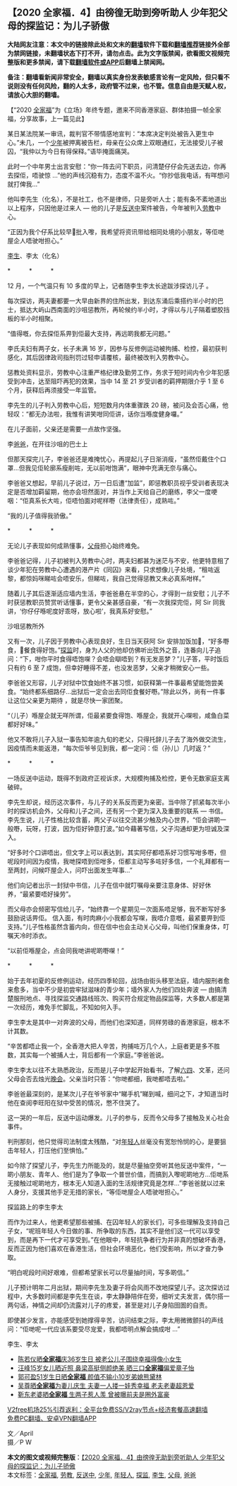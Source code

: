  <h2>【2020 全家福．4】由徬徨无助到旁听助人 少年犯父母的探监记：为儿子骄傲</h2> <p class="notice"><b>大陆网友注意：本文中的链接除此处和文末的<a href="https://github.com/bannedbook/fanqiang" >翻墙</a>软件下载和<a href="https://github.com/killgcd/justmysocks/blob/master/README.md">翻墙推荐</a>链接外全部为禁网链接，未翻墙状态下打不开，请勿点击。此为文字版禁闻，欲看图文视频完整版和更多禁闻，请下载<a href="https://github.com/bannedbook/fanqiang">翻墙软件或APP</a>后翻墙上禁闻网。</p><p>备注：翻墙看新闻非常安全，翻墙以真实身份发表敏感言论有一定风险，但只看不说则没有任何风险，翻的人太多，政府管不过来，也不管。信息自由是天赋人权，请放心大胆的翻墙。</b></p>  <div class="entry">  <p>【“2020 <a href="https://www.bannedbook.org/bnews/tag/%E5%85%A8%E5%AE%B6%E7%A6%8F/" class="st_tag internal_tag" rel="tag" title="标签 全家福 下的日志">全家福</a>”为《立场》年终专题，邀来不同香港家庭、群体拍摄一帧全家福，分享故事，上一篇见此】</p> <p>某日某法院某一审讯，裁判官不带情感地宣判：“本席决定判处被告入更生中心。”未几，一个<a href="https://www.bannedbook.org/bnews/tag/%E5%B0%91%E5%B9%B4/" class="st_tag internal_tag" rel="tag" title="标签 少年 下的日志">少年</a>被押离被告栏，母亲在公众席上双眼通红，无法接受儿子被囚，“我仲以为今日有得保释。”语毕掩面痛哭。</p> <p>此时一个中年男士出言安慰：“你一阵去问下职员，问清楚仔仔会先送去边，你再去探佢，唔驶惊 …”他的声线沉稳有力，态度不温不火。“你抄低我电话，有咩想问就打俾我…”</p> <p>他叫李先生（化名），不是社工，也不是律师，只是旁听人士；能有条不紊地道出以上程序，只因他是过来人 — 他的儿子是<a href="https://www.bannedbook.org/bnews/tag/%E5%8F%8D%E9%80%81%E4%B8%AD/" class="st_tag internal_tag" rel="tag" title="标签 反送中 下的日志">反送中</a>案件被告，今年被判入<a href="https://www.bannedbook.org/bnews/tag/%E5%8A%B3%E6%95%99/" class="st_tag internal_tag" rel="tag" title="标签 劳教 下的日志">劳教</a>中心。</p> <p>“正因为我个仔系比较早𠮶批入嚟，我希望将资讯带给相同处境的小朋友，等佢哋屋企人唔驶咁担心。”</p> <p><a href="https://www.bannedbook.org/bnews/tag/%e6%9d%8e%e7%94%9f/" class="st_tag internal_tag" rel="tag" title="标签 李生 下的日志">李生</a>、李太（化名）</p> <p>*　　　*　　　*</p> <p>12 月，一个气温只有 10 多度的早上，记者随李生李太长途跋涉探访儿子 。</p> <p>每次探访，两夫妻都要一大早由新界的住所出发，到达东涌后乘搭约半小时的巴士，抵达大屿山西南面的沙咀惩教所，再轮候约半小时，才得以与儿子隔着塑胶挡板的半小时相聚。</p> <p>“值得嘅，你去探佢系畀到佢最大支持，再远啲我都无问题。”</p> <p>李氏夫妇有两子女，长子未满 16 岁，因参与反修例运动被拘捕、检控，最初获判感化，其后因律政司指刑罚过轻申请覆核，最终被改判入劳教中心。</p> <p>惩教处资料显示，劳教中心注重严格纪律及勤劳工作，务求于短时间内令少年犯感受到冲击，达至阻吓再犯的效果，当中 14 至 21 岁受训者的羁押期限介乎 1 至 6 个月，获释后再须接受一年监管。</p>  <p>李先生的儿子判入劳教中心后，短短数月内体重骤跌 20 磅，被问及会否心痛，他轻叹：“都无办法啦，我惟有讲笑咁同佢讲，话你当喺度健身囉。”</p> <p>在儿子面前，父亲还是需要一点故作坚强。</p> <p>李<a href="https://www.bannedbook.org/bnews/tag/%e7%88%b8%e7%88%b8/" class="st_tag internal_tag" rel="tag" title="标签 爸爸 下的日志">爸爸</a>，在开往沙咀的巴士上</p> <p>但那天探完儿子，李爸爸还是难掩忧心，再提起儿子日渐消瘦，“虽然佢戴住个口罩…但我见佢轮廓系瘦削咗，无以前咁饱满”，眼神中充满无奈与痛心。</p> <p>李爸爸又想起，早前儿子说过，万一日后遭“加监”，即惩教职员视乎受训者表现决定是否增加羁留期，他亦会坦然面对，并当作上天给自己的磨练，李父一度哽咽：“佢真系长大咗，佢唔怕面对呢样嘢（法律责任），成熟咗。”</p> <p>“我的儿子值得我骄傲。”</p> <p>*　　　*　　　*</p> <p>无论儿子表现如何成熟懂事，<a href="https://www.bannedbook.org/bnews/tag/%e7%88%b6%e6%af%8d/" class="st_tag internal_tag" rel="tag" title="标签 父母 下的日志">父母</a>担心始终难免。</p> <p>李爸爸记得，儿子初被判入劳教中心时，两夫妇都甚为迷茫与不安，他更特意租了谈少年犯在劳教中心遭遇的港产片《同囚》来看，只求想像儿子处境，“租咗返黎，都惊妈咪睇咗会唔安乐，但睇咗，我自己觉得惩教又未必真系咁样。”</p> <p>随着儿子其后逐渐适应墙内生活，李爸爸悬在半空的心，才得到一丝安慰；儿子不时获惩教职员赞赏听话懂事，更令父亲甚感自豪，“有一次我探完佢，阿 Sir 同我讲，‘你仔仔喺呢度好乖呀，放心啦’，我真系好安慰。”</p> <p>沙咀惩教所外</p> <p>又有一次，儿子因于劳教中心表现良好，生日当天获阿 Sir 安排加饭加𩠌，“好多嘢食，𠮶餐食得好饱。”<a href="https://www.bannedbook.org/bnews/tag/%e6%8e%a2%e7%9b%91/" class="st_tag internal_tag" rel="tag" title="标签 探监 下的日志">探监</a>时，身为人父的他却仿佛听出弦外之音，连番向儿子追问：“下，咁你平时食得唔饱㗎？会唔会瞓唔到？有无发恶梦？”儿子答，平时饭后只有约 6 至 7 成饱，但幸好睡得不差，也没发恶梦，父亲才稍微安心一些。</p>  <p>李爸爸又形容，儿子对狱中饮食始终不甚习惯，如获释第一件事最希望能饱尝美食。“始终都系细路仔…出狱后一定会出去同佢食餐好嘢。”除此以外，尚有一件事让这位父亲更为期待 ，就是尽快一家团聚。</p> <p>“（儿子）喺屋企就无咩所谓，佢最紧要食得饱、喺屋企，我就开心㗎啦，咸鱼白菜都好好味。”</p> <p>他又不敢将儿子入狱一事告知年逾九旬的老父，只得托辞儿子去了海外做交流生，因疫情而未能返港，“每次佢爷爷见到我，都一定问：佢（孙儿）几时返？”</p> <p>*　　　*　　　*</p> <p>一场反送中运动，既得不到政府正视诉求，大规模拘捕及检控，更令无数家庭支离破碎。</p> <p>李先生却说，经历这次事件，与儿子的关系反而更为亲密。当中除了抓紧每次半小时的探访机会外，父母和儿子之间，还有另一个更为深入及重要的联系 — 书信。李先生说，儿子性格比较含蓄，两父子以往交流甚少触及内心世界，“佢会讲啲一般嘢，玩呀，打波，因为佢好钟意打波。”如今藉著写信，父子沟通却更为坦诚及深入。</p> <p>“好多时个口讲唔出，但文字上可以表达到，其实阿仔都唔系好习惯写咁多嘢，但呢段时间因为疫情，我哋探唔到佢咁多，佢都主动写多咗好多信，一个礼拜都有一至两封，问候吓屋企人，问吓出面发生咩事…”</p> <p>他们向记者出示一封狱中书信，儿子在信中就叮嘱母亲要注意身体、好好休养，“最紧要唔好操劳”。</p> <p>而父母亦会频密写信给儿子，“始终靠一个星期见一次面系唔足够，我不断写好多鼓励说话畀佢。 信入面，有时肉麻小小我都会写㗎，我唔介意嘅，最紧要畀到佢支持。”儿子性格虽然含蓄内向，但在信中也会主动关心父母，叫他们保重身体，叮嘱天冷时添衣。</p> <p>“以前佢喺屋企，点会同我哋讲呢啲嘢㗎！”</p> <p>*　　　*　　　*</p> <p>始于去年初夏的反修例运动，经历四季轮回，战场由街头移至法庭，墙内服刑者愈来愈多，当中不少是初尝牢狱滋味的青少年；墙外家人为他们四处奔波 — 由搞清楚服刑地点、寻找探监交通路线班次、购买符合规定物品探监等，大多数人都是第一次经历，难免手忙脚乱，不知如何入手。</p>  <p>李生李太是其中一对奔波的父母，而他们也深知道，同样劳碌的香港家庭，根本不计其数。</p> <p>“辛苦都唔止我一个，全香港大把人辛苦，拘捕咗万几个人，上庭者更是多不胜数，其实每一个被捕人士，背后都有一个家庭。”李爸爸说。</p> <p>李生李太以往不太熟悉政治，反而是儿子中学起开始看书，了解<span class='wp_keywordlink'><a href="https://www.bannedbook.org/forum2/topic2509.html" title="《中国六四真相》" target="_blank">六四</a></span>、文革，还问父母会否去烛光<span class='wp_keywordlink_affiliate'><a href="https://zh-cn.shenyunperformingarts.org/" title="晚会" target="_blank">晚会</a></span>。父亲当时只答：“你哋都细，我哋都唔去啦。”</p> <p>李爸爸最深刻的，是某次儿子在爷爷家中“睇手机”睇到喊，细问之下，才知道当时他在查阅李旺阳在狱中受苦的情况，憋不住哭了。</p> <p>这一哭的一年后，反送中运动爆发。儿子的参与，反而令父母多了接触及关心社会事件。</p> <p>判刑那刻，他只觉得司法制度太残酷，“对<a href="https://www.bannedbook.org/bnews/tag/%e5%b9%b4%e8%bd%bb%e4%ba%ba/" class="st_tag internal_tag" rel="tag" title="标签 年轻人 下的日志">年轻人</a>丝毫没有宽恕怜悯的心，是要狙击年轻人，打压他们至惧怕。”</p> <p>如今除了探望儿子，李先生力所能及的，就是尽量抽空旁听其他反送中案件，“一啲小朋友、青年人、他们是为了争取一个普世价值，而搞到入嚟呢啲地方…佢哋系无接触过呢啲地方，根本无人知道入面的生活规律究竟是怎样…”李爸爸就以过来人身分，支援其他手足无措的家长，“等佢哋屋企人唔驶咁担心。”</p> <p>探监路上的李生李太</p> <p>而作为过来人，他更希望那些被捕、在囚年轻人的家长们，可多些理解及支持自己子女，“呢班年轻人今日做的事、所争取的东西，其实不是他们这一代可以享受到，而是再下一代才可享受到。”在他眼中，年轻抗争者行为并非真的想破坏香港，反而正因为他们喜欢在香港生活，但社会环境恶化，他们受影响，所以才奋力争取。</p> <p>“明白呢段时间好艰难，但都希望家长可以尽量抽时间，写多啲信。”</p> <p>儿子预计明年二月出狱，期间李先生及妻子将会风雨不改地探望儿子。这次探访过程中，大多数时间都是李先生在谈，李太静静陪伴在旁，细听丈夫发言，偶尔搭一两句话，神情之间却仍流露对儿子的疼爱，甚至是对儿子身陷囹圄的自责。</p> <p>即使甚少发言，亦能感受到她撑得辛苦，访问结束之际，李太用微微颤抖的声线问：“佢哋呢一代应该系要受尽宠爱，我都唔明点解会搞成咁 &#8230;”</p>  <p>李生、李太</p> <ul class='op-related-articles' title='相关阅读'> <li><a href='https://www.bannedbook.org/bnews/yule/20201216/1448396.html' target='_blank'>陈若仪晒<b>全家福</b>庆36岁生日 被老公儿子围绕幸福得像小女生</a></li> <li><a href='https://www.bannedbook.org/bnews/yule/20201130/1439246.html' target='_blank'>汪峰15岁女儿晒近照 鼻梁高挺侧颜绝美 晒三口<b>全家福</b>偏爱章子怡</a></li> <li><a href='https://www.bannedbook.org/bnews/yule/20201129/1438875.html' target='_blank'>郭可盈51岁生日晒<b>全家福</b> 颜值不输小10岁弟媳熊黛林</a></li> <li><a href='https://www.bannedbook.org/bnews/yule/20201012/1412082.html' target='_blank'>吴尊晒<b>全家福</b>为妻儿庆生 夫妻一人搂一娃秀幸福 老夫老妻超恩爱</a></li> <li><a href='https://www.bannedbook.org/bnews/yule/20201010/1411103.html' target='_blank'>靳东老婆晒<b>全家福</b> 生两子惹人羡 曾被曝前夫是圈外富豪</a></li> </ul> <p class="texttj"> <a href="https://github.com/bannedbook/fanqiang/wiki/V2ray%E6%9C%BA%E5%9C%BA" target="_blank">V2free机场25%引荐返利：全平台免费SS/V2ray节点+经济套餐高速翻墙</a><br/> <a href="https://github.com/bannedbook/fanqiang/wiki/%E7%A6%81%E9%97%BB%E7%BD%91%E5%AE%89%E5%8D%93%E7%BF%BB%E5%A2%99%E6%96%B0%E9%97%BBAPP" target="_blank">免费PC翻墙、安卓VPN翻墙APP</a></p><p>文／April<br /> 摄／P W</p><a name='sharetosocial'></a>       <div><b>本文的图文或视频完整版</b>：<a href='https://www.bannedbook.org/bnews/comments/20201223/1453030.html'>【2020 全家福．4】由徬徨无助到旁听助人 少年犯父母的探监记：为儿子骄傲</a></div>  </div><!--END ENTRY--> <div class="postfooter"> <div>本文标签：<a href="https://www.bannedbook.org/bnews/tag/%E5%85%A8%E5%AE%B6%E7%A6%8F/" rel="tag">全家福</a>, <a href="https://www.bannedbook.org/bnews/tag/%E5%8A%B3%E6%95%99/" rel="tag">劳教</a>, <a href="https://www.bannedbook.org/bnews/tag/%E5%8F%8D%E9%80%81%E4%B8%AD/" rel="tag">反送中</a>, <a href="https://www.bannedbook.org/bnews/tag/%E5%B0%91%E5%B9%B4/" rel="tag">少年</a>, <a href="https://www.bannedbook.org/bnews/tag/%e5%b9%b4%e8%bd%bb%e4%ba%ba/" rel="tag">年轻人</a>, <a href="https://www.bannedbook.org/bnews/tag/%e6%8e%a2%e7%9b%91/" rel="tag">探监</a>, <a href="https://www.bannedbook.org/bnews/tag/%e6%9d%8e%e7%94%9f/" rel="tag">李生</a>, <a href="https://www.bannedbook.org/bnews/tag/%e7%88%b6%e6%af%8d/" rel="tag">父母</a>, <a href="https://www.bannedbook.org/bnews/tag/%e7%88%b8%e7%88%b8/" rel="tag">爸爸</a></div>  </div><!--END POSTFOOTER--> 